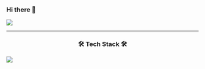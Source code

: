 ### Hi there 👋

<img src="https://capsule-render.vercel.app/api?type=waving&color=auto&height=200&section=header&text=HyungJin World!&fontSize=70" />

------------------------------------------------------------------------------------------------------------------------------
<h3 align="center"> 🛠 Tech Stack 🛠 </h3>

<img src="https://img.shields.io/badge/html5-E34F26?style=flat-square&logo=html5&logoColor=white"/>
